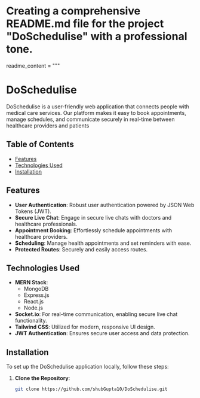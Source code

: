 # Creating a comprehensive README.md file for the project "DoSchedulise" with a professional tone.
readme_content = """
# DoSchedulise

DoSchedulise is a user-friendly web application that connects people with medical care services. Our platform makes it easy to book appointments, manage schedules, and communicate securely in real-time between healthcare providers and patients
## Table of Contents

- [Features](#features)
- [Technologies Used](#technologies-used)
- [Installation](#installation)

## Features

- **User Authentication**: Robust user authentication powered by JSON Web Tokens (JWT).
- **Secure Live Chat**: Engage in secure live chats with doctors and healthcare professionals.
- **Appointment Booking**: Effortlessly schedule appointments with healthcare providers.
- **Scheduling**: Manage health appointments and set reminders with ease.
- **Protected Routes**: Securely and easily access routes.


## Technologies Used

- **MERN Stack**: 
  - MongoDB
  - Express.js
  - React.js
  - Node.js
- **Socket.io**: For real-time communication, enabling secure live chat functionality.
- **Tailwind CSS**: Utilized for modern, responsive UI design.
- **JWT Authentication**: Ensures secure user access and data protection.

## Installation

To set up the DoSchedulise application locally, follow these steps:

1. **Clone the Repository**:
   ```bash
   git clone https://github.com/shubGupta10/DoSchedulise.git
